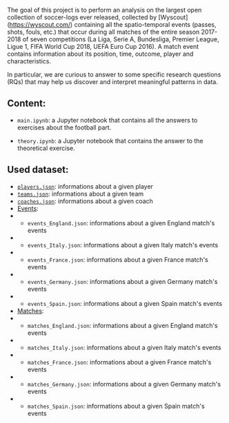 
The goal of this project is to perform an analysis on the largest open collection of soccer-logs ever released, collected by [Wyscout] (https://wyscout.com/) containing all the spatio-temporal events (passes, shots, fouls, etc.) that occur during all matches of the entire season 2017-2018 of seven competitions (La Liga, Serie A, Bundesliga, Premier League, Ligue 1, FIFA World Cup 2018, UEFA Euro Cup 2016). A match event contains information about its position, time, outcome, player and characteristics.

In particular, we are curious to answer to some specific research questions (RQs) that may help us discover and interpret meaningful patterns in data.

## Content:

+ `main.ipynb`: a Jupyter notebook that contains all the answers to exercises about
the football part.

+ `theory.ipynb`: a Jupyter notebook that contains the answer to the theoretical exercise.

## Used dataset:

+ [`players.json`](https://figshare.com/articles/Players/7765196): informations about a given player
+ [`teams.json`](https://figshare.com/articles/Teams/7765310): informations about a given team
+ [`coaches.json`](https://figshare.com/articles/Coaches/8082650): informations about a given coach
+ [Events](https://figshare.com/articles/Events/7770599):  
+ + `events_England.json`: informations about a given England match's events
+ + `events_Italy.json`: informations about a given Italy match's events
+ + `events_France.json`: informations about a given France match's events
+ + `events_Germany.json`: informations about a given Germany match's events
+ + `events_Spain.json`: informations about a given Spain match's events
+ [Matches](https://figshare.com/articles/Matches/7770422):  
+ + `matches_England.json`: informations about a given England match's events
+ + `matches_Italy.json`: informations about a given Italy match's events
+ + `matches_France.json`: informations about a given France match's events
+ + `matches_Germany.json`: informations about a given Germany match's events
+ + `matches_Spain.json`: informations about a given Spain match's events
